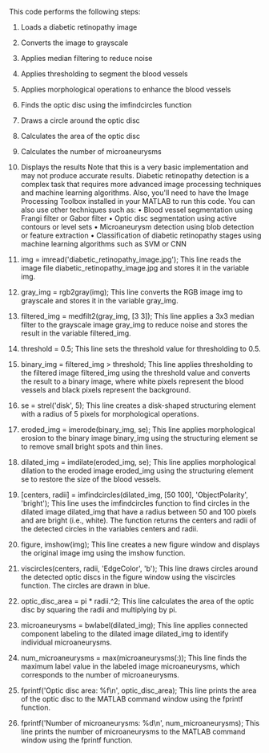This code performs the following steps:
1.	Loads a diabetic retinopathy image
2.	Converts the image to grayscale
3.	Applies median filtering to reduce noise
4.	Applies thresholding to segment the blood vessels
5.	Applies morphological operations to enhance the blood vessels
6.	Finds the optic disc using the imfindcircles function
7.	Draws a circle around the optic disc
8.	Calculates the area of the optic disc
9.	Calculates the number of microaneurysms
10.	Displays the results
Note that this is a very basic implementation and may not produce accurate results. Diabetic retinopathy detection is a complex task that requires more advanced image processing techniques and machine learning algorithms.
Also, you'll need to have the Image Processing Toolbox installed in your MATLAB to run this code.
You can also use other techniques such as:
•	Blood vessel segmentation using Frangi filter or Gabor filter
•	Optic disc segmentation using active contours or level sets
•	Microaneurysm detection using blob detection or feature extraction
•	Classification of diabetic retinopathy stages using machine learning algorithms such as SVM or CNN


1.	img = imread('diabetic_retinopathy_image.jpg'); This line reads the image file diabetic_retinopathy_image.jpg and stores it in the variable img.
2.	gray_img = rgb2gray(img); This line converts the RGB image img to grayscale and stores it in the variable gray_img.
3.	filtered_img = medfilt2(gray_img, [3 3]); This line applies a 3x3 median filter to the grayscale image gray_img to reduce noise and stores the result in the variable filtered_img.
4.	threshold = 0.5; This line sets the threshold value for thresholding to 0.5.
5.	binary_img = filtered_img > threshold; This line applies thresholding to the filtered image filtered_img using the threshold value and converts the result to a binary image, where white pixels represent the blood vessels and black pixels represent the background.
6.	se = strel('disk', 5); This line creates a disk-shaped structuring element with a radius of 5 pixels for morphological operations.
7.	eroded_img = imerode(binary_img, se); This line applies morphological erosion to the binary image binary_img using the structuring element se to remove small bright spots and thin lines.
8.	dilated_img = imdilate(eroded_img, se); This line applies morphological dilation to the eroded image eroded_img using the structuring element se to restore the size of the blood vessels.
9.	[centers, radii] = imfindcircles(dilated_img, [50 100], 'ObjectPolarity', 'bright'); This line uses the imfindcircles function to find circles in the dilated image dilated_img that have a radius between 50 and 100 pixels and are bright (i.e., white). The function returns the centers and radii of the detected circles in the variables centers and radii.
10.	figure, imshow(img); This line creates a new figure window and displays the original image img using the imshow function.
11.	viscircles(centers, radii, 'EdgeColor', 'b'); This line draws circles around the detected optic discs in the figure window using the viscircles function. The circles are drawn in blue.
12.	optic_disc_area = pi * radii.^2; This line calculates the area of the optic disc by squaring the radii and multiplying by pi.
13.	microaneurysms = bwlabel(dilated_img); This line applies connected component labeling to the dilated image dilated_img to identify individual microaneurysms.
14.	num_microaneurysms = max(microaneurysms(:)); This line finds the maximum label value in the labeled image microaneurysms, which corresponds to the number of microaneurysms.
15.	fprintf('Optic disc area: %f\n', optic_disc_area); This line prints the area of the optic disc to the MATLAB command window using the fprintf function.
16.	fprintf('Number of microaneurysms: %d\n', num_microaneurysms); This line prints the number of microaneurysms to the MATLAB command window using the fprintf function.

